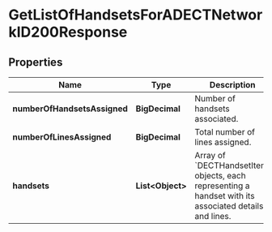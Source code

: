 

# GetListOfHandsetsForADECTNetworkID200Response


## Properties

| Name | Type | Description | Notes |
|------------ | ------------- | ------------- | -------------|
|**numberOfHandsetsAssigned** | **BigDecimal** | Number of handsets associated. |  |
|**numberOfLinesAssigned** | **BigDecimal** | Total number of lines assigned. |  |
|**handsets** | **List&lt;Object&gt;** | Array of &#x60;DECTHandsetItem&#x60; objects, each representing a handset with its associated details and lines. |  |



